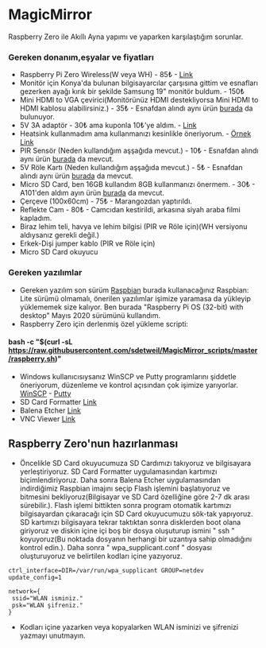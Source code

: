 # MagicMirror
Raspberry Zero ile Akıllı Ayna yapımı ve yaparken karşılaştığım sorunlar.

### Gereken donanım,eşyalar ve fiyatları
*  Raspberry Pi Zero Wireless(W veya WH) - 85₺ - [Link](https://market.samm.com/raspberry-pi-zero-w)
*  Monitör için Konya'da bulunan bilgisayarcılar çarşısına gittim ve esnafları gezerken ayağı kırık bir şekilde Samsung 19" monitör buldum. - 150₺
*  Mini HDMI to VGA çevirici(Monitörünüz HDMI destekliyorsa Mini HDMI to HDMI kablosu alabilirsiniz.) - 35₺ - Esnafdan alındı aynı ürün [burada](https://urun.n11.com/diger-bilgisayar-yedek-parcalari/mini-hdmi-to-vga-kablo-cevirici-donusturucu-hdmi-ses-destekli-bst-P219387924?gclsrc=aw.ds&&gclid=CjwKCAjwsO_4BRBBEiwAyagRTVnHPqpTWFgqWJqJPgQ0x-ZhH-cBtHG7TYB-0Lu3BZf1d-UIT6rNThoCp8YQAvD_BwE) da bulunuyor.
*  5V 3A adaptör - 30₺ ama kuponla 10₺'ye aldım. - [Link](https://www.trendyol.com/syrox/3-0-amper-sarj-aleti-p-5562839)
*  Heatsink kullanmadım ama kullanmanızı kesinlikle öneriyorum. - [Örnek Link](https://market.samm.com/raspberry-pi-sogutucu-set)
*  PIR Sensör (Neden kullandığım aşşağıda mevcut.) - 10₺ - Esnafdan alındı aynı ürün [burada](https://www.robotistan.com/hc-sr501-ayarlanabilir-ir-hareket-algilama-sensoru-pir) da mevcut.
*  5V Röle Kartı (Neden kullandığım aşşağıda mevcut.) - 5₺ - Esnafdan alındı aynı ürün [burada](https://www.robotistan.com/1-way-5v-relay-module-tekli-5v-role-karti) da mevcut.
*  Micro SD Card, ben 16GB kullandım 8GB kullanmanızı önermem. - 30₺ -  A101'den aldım ayın ürün [burada](https://www.hepsiburada.com/sandisk-ultra-16gb-80mb-s-microsdhc-microsdxc-uhs-i-hafiza-karti-sdsquns-016g-gn3mn-p-HBV0000084R77?magaza=Hepsiburada&wt_gl=cpc.6805.shop.nelk.foto-aksesuar-ssc&gclid=CjwKCAjwsO_4BRBBEiwAyagRTTUYnhCSyu9SB2iAu_guk18WVbce5p-6DK112QeTrl7xf_MC-wYSERoCAIEQAvD_BwE) da mevcut.
*  Çerçeve (100x60cm) - 75₺ - Marangozdan yaptırıldı.
*  Reflekte Cam - 80₺ -  Camcıdan kestirildi, arkasına siyah araba filmi kapladım.
*  Biraz lehim teli, havya ve lehim bilgisi (PIR ve Röle için)(WH versiyonu aldıysanız gerekli değil.)
*  Erkek-Dişi jumper kablo (PIR ve Röle için)
*  Micro SD Card okuyucu  
### Gereken yazılımlar
*  Gereken yazılım son sürüm [Raspbian](https://www.raspberrypi.org/downloads/raspberry-pi-os/) burada kullanacağınız Raspbian: Lite sürümü olmamalı, önerilen yazılımlar işimize yaramasa da yükleyip yüklememek size kalıyor. Ben burada "Raspberry Pi OS (32-bit) with desktop" Mayıs 2020 sürümünü kullandım.
*  Raspberry Zero için derlenmiş özel yükleme scripti:
  #### bash -c "$(curl -sL https://raw.githubusercontent.com/sdetweil/MagicMirror_scripts/master/raspberry.sh)"
*  Windows kullanıcısıysanız WinSCP ve Putty programlarını şiddetle öneriyorum, düzenleme ve kontrol açısından çok işimize yarıyorlar. [WinSCP](https://winscp.net/eng/downloads.php) - [Putty](https://winscp.net/eng/downloads.php#putty)
*  SD Card Formatter [Link](https://www.sdcard.org/downloads/formatter/)
*  Balena Etcher [Link](https://www.balena.io/etcher/)	
*  VNC Viewer [Link]()

## Raspberry Zero'nun hazırlanması
* Öncelikle SD Card okuyucumuza SD Cardımızı takıyoruz ve bilgisayara yerleştiriyoruz. SD Card Formatter uygulamasından kartımızı biçimlendiriyoruz. Daha sonra Balena Etcher uygulamasından indirdiğimiz Raspbian imajını seçip Flash işlemini başlatıyoruz ve bitmesini bekliyoruz(Bilgisayar ve SD Card özelliğine göre 2-7 dk arası sürebilir.). Flash işlemi bittikten sonra program otomatik kartımızı bilgisayardan çıkaracağı için SD Card okuyucumuzu sök-tak yapıyoruz. SD kartımızı bilgisayara tekrar taktıktan sonra disklerden boot olana giriyoruz ve diskin içine içi boş bir dosya oluşuturup ismini " ssh " koyuyoruz(Bu noktada dosyanın herhangi bir uzantıya sahip olmadığını kontrol edin.). Daha sonra " wpa_supplicant.conf "  dosyası oluşturuyoruz ve belirtilen kodları içine yazıyoruz.
````
ctrl_interface=DIR=/var/run/wpa_supplicant GROUP=netdev
update_config=1

network={
 ssid="WLAN isminiz."
 psk="WLAN şifreniz."
}
````
* Kodları içine yazarken veya kopyalarken WLAN isminizi ve şifrenizi yazmayı unutmayın.
